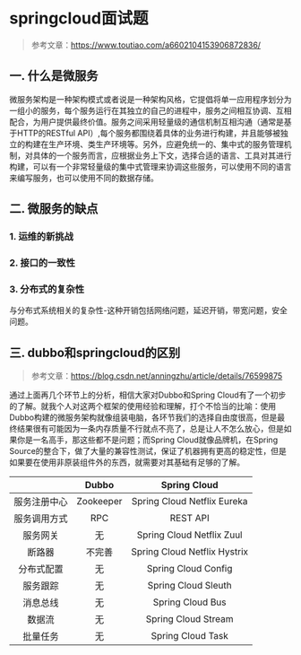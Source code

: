 # springcloud面试题


> 参考文章：https://www.toutiao.com/a6602104153906872836/


## 一. 什么是微服务

微服务架构是一种架构模式或者说是一种架构风格，它提倡将单一应用程序划分为一组小的服务，每个服务运行在其独立的自己的进程中，服务之间相互协调、互相配合，为用户提供最终价值。服务之间采用轻量级的通信机制互相沟通（通常是基于HTTP的RESTful API）,每个服务都围绕着具体的业务进行构建，并且能够被独立的构建在生产环境、类生产环境等。另外，应避免统一的、集中式的服务管理机制，对具体的一个服务而言，应根据业务上下文，选择合适的语言、工具对其进行构建，可以有一个非常轻量级的集中式管理来协调这些服务，可以使用不同的语言来编写服务，也可以使用不同的数据存储。

## 二. 微服务的缺点

### 1. 运维的新挑战

### 2. 接口的一致性



### 3. 分布式的复杂性
与分布式系统相关的复杂性-这种开销包括网络问题，延迟开销，带宽问题，安全问题。



## 三. dubbo和springcloud的区别

>参考文章：https://blog.csdn.net/anningzhu/article/details/76599875

通过上面再几个环节上的分析，相信大家对Dubbo和Spring Cloud有了一个初步的了解。就我个人对这两个框架的使用经验和理解，打个不恰当的比喻：使用Dubbo构建的微服务架构就像组装电脑，各环节我们的选择自由度很高，但是最终结果很有可能因为一条内存质量不行就点不亮了，总是让人不怎么放心，但是如果你是一名高手，那这些都不是问题；而Spring Cloud就像品牌机，在Spring Source的整合下，做了大量的兼容性测试，保证了机器拥有更高的稳定性，但是如果要在使用非原装组件外的东西，就需要对其基础有足够的了解。


|           |Dubbo         |	Spring Cloud|
|:---:      |:---:	       |:---:	      |
|服务注册中心| Zookeeper    |	Spring Cloud Netflix Eureka|
|服务调用方式|	RPC         |	REST API|
|服务网关   |	无          | Spring Cloud Netflix Zuul
|断路器     |	不完善      |Spring Cloud Netflix Hystrix
|分布式配置 |	无          |Spring Cloud Config
|服务跟踪   |	无          |	Spring Cloud Sleuth
|消息总线   |	无          |Spring Cloud Bus
|数据流     |	无          |Spring Cloud Stream
|批量任务   |	无          |	Spring Cloud Task